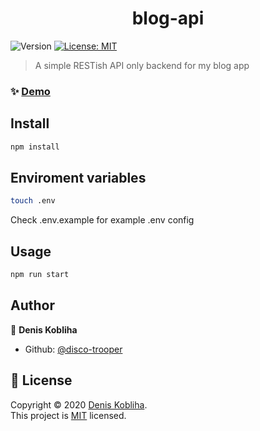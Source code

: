 <h1 align="center">blog-api</h1>
<p>
  <img alt="Version" src="https://img.shields.io/badge/version-1.1.0-blue.svg?cacheSeconds=2592000" />
  <a href="https://github.com/disco-trooper/blog-api/blob/master/LICENSE" target="_blank">
    <img alt="License: MIT" src="https://img.shields.io/badge/License-MIT-yellow.svg" />
  </a>
</p>

> A simple RESTish API only backend for my blog app

### ✨ [Demo](https://disco-blog-api.herokuapp.com/)

## Install

```sh
npm install
```

## Enviroment variables

```sh
touch .env
```

Check .env.example for example .env config

## Usage

```sh
npm run start
```

## Author

👤 **Denis Kobliha**

- Github: [@disco-trooper](https://github.com/disco-trooper)

## 📝 License

Copyright © 2020 [Denis Kobliha](https://github.com/disco-trooper).<br />
This project is [MIT](https://github.com/disco-trooper/blog-api/blob/master/LICENSE) licensed.
